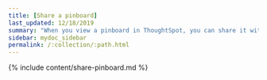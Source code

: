 ```yaml
---
title: [Share a pinboard]
last_updated: 12/18/2019
summary: "When you view a pinboard in ThoughtSpot, you can share it with others. "
sidebar: mydoc_sidebar
permalink: /:collection/:path.html
---
```


{% include content/share-pinboard.md %}
